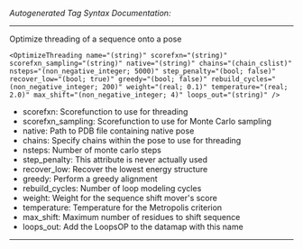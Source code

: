 _Autogenerated Tag Syntax Documentation:_

---
Optimize threading of a sequence onto a pose

```
<OptimizeThreading name="(string)" scorefxn="(string)" scorefxn_sampling="(string)" native="(string)" chains="(chain_cslist)" nsteps="(non_negative_integer; 5000)" step_penalty="(bool; false)" recover_low="(bool; true)" greedy="(bool; false)" rebuild_cycles="(non_negative_integer; 200)" weight="(real; 0.1)" temperature="(real; 2.0)" max_shift="(non_negative_integer; 4)" loops_out="(string)" />
```

-   scorefxn: Scorefunction to use for threading
-   scorefxn_sampling: Scorefunction to use for Monte Carlo sampling
-   native: Path to PDB file containing native pose
-   chains: Specify chains within the pose to use for threading
-   nsteps: Number of monte carlo steps
-   step_penalty: This attribute is never actually used
-   recover_low: Recover the lowest energy structure
-   greedy: Perform a greedy alignment
-   rebuild_cycles: Number of loop modeling cycles
-   weight: Weight for the sequence shift mover's score
-   temperature: Temperature for the Metropolis criterion
-   max_shift: Maximum number of residues to shift sequence
-   loops_out: Add the LoopsOP to the datamap with this name

---
